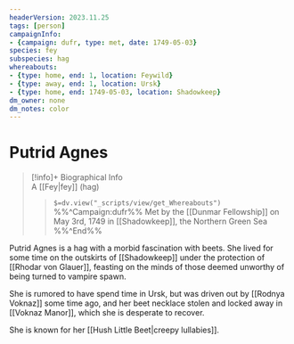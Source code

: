 ```yaml
---
headerVersion: 2023.11.25
tags: [person]
campaignInfo:
- {campaign: dufr, type: met, date: 1749-05-03}
species: fey
subspecies: hag
whereabouts:
- {type: home, end: 1, location: Feywild}
- {type: away, end: 1, location: Ursk}
- {type: home, end: 1749-05-03, location: Shadowkeep}
dm_owner: none
dm_notes: color
---
```

# Putrid Agnes
>[!info]+ Biographical Info  
> A [[Fey|fey]] (hag)  
>> `$=dv.view("_scripts/view/get_Whereabouts")`  
>> %%^Campaign:dufr%% Met by the [[Dunmar Fellowship]] on May 3rd, 1749 in [[Shadowkeep]], the Northern Green Sea %%^End%%

Putrid Agnes is a hag with a morbid fascination with beets. She lived for some time on the outskirts of [[Shadowkeep]] under the protection of [[Rhodar von Glauer]], feasting on the minds of those deemed unworthy of being turned to vampire spawn. 

She is rumored to have spend time in Ursk, but was driven out by [[Rodnya Voknaz]] some time ago, and her beet necklace stolen and locked away in [[Voknaz Manor]], which she is desperate to recover. 

She is known for her [[Hush Little Beet|creepy lullabies]].

